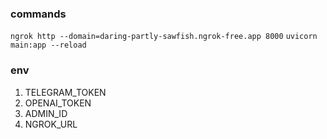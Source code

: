### **commands**

`ngrok http --domain=daring-partly-sawfish.ngrok-free.app 8000`
`uvicorn main:app --reload`

### **env**
1. TELEGRAM_TOKEN
2. OPENAI_TOKEN
3. ADMIN_ID
4. NGROK_URL
